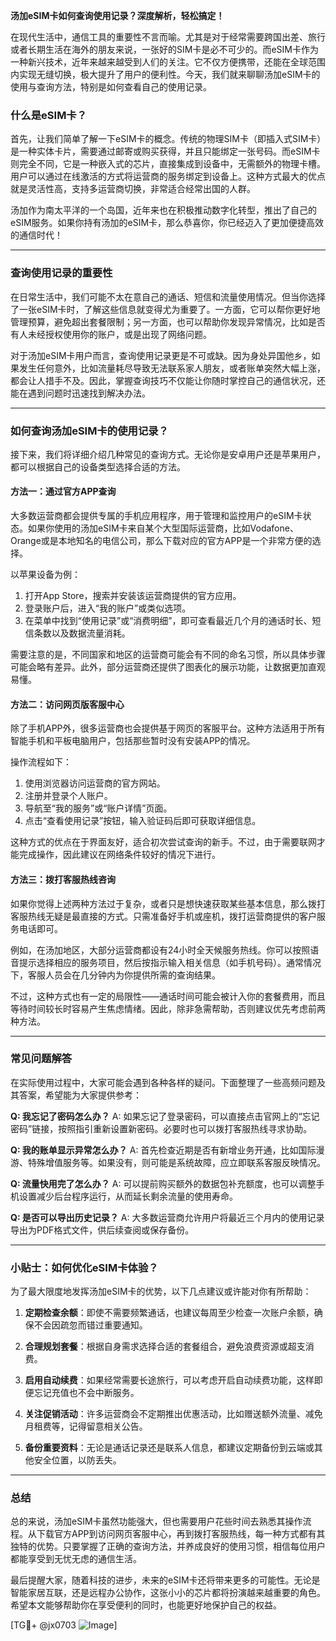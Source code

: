 **汤加eSIM卡如何查询使用记录？深度解析，轻松搞定！**

在现代生活中，通信工具的重要性不言而喻。尤其是对于经常需要跨国出差、旅行或者长期生活在海外的朋友来说，一张好的SIM卡是必不可少的。而eSIM卡作为一种新兴技术，近年来越来越受到人们的关注。它不仅方便携带，还能在全球范围内实现无缝切换，极大提升了用户的便利性。今天，我们就来聊聊汤加eSIM卡的使用与查询方法，特别是如何查看自己的使用记录。

### 什么是eSIM卡？

首先，让我们简单了解一下eSIM卡的概念。传统的物理SIM卡（即插入式SIM卡）是一种实体卡片，需要通过邮寄或购买获得，并且只能绑定一张号码。而eSIM卡则完全不同，它是一种嵌入式的芯片，直接集成到设备中，无需额外的物理卡槽。用户可以通过在线激活的方式将运营商的服务绑定到设备上。这种方式最大的优点就是灵活性高，支持多运营商切换，非常适合经常出国的人群。

汤加作为南太平洋的一个岛国，近年来也在积极推动数字化转型，推出了自己的eSIM服务。如果你持有汤加的eSIM卡，那么恭喜你，你已经迈入了更加便捷高效的通信时代！

---

### 查询使用记录的重要性

在日常生活中，我们可能不太在意自己的通话、短信和流量使用情况。但当你选择了一张eSIM卡时，了解这些信息就变得尤为重要了。一方面，它可以帮你更好地管理预算，避免超出套餐限制；另一方面，也可以帮助你发现异常情况，比如是否有人未经授权使用你的账户，或是出现了网络问题。

对于汤加eSIM卡用户而言，查询使用记录更是不可或缺。因为身处异国他乡，如果发生任何意外，比如流量耗尽导致无法联系家人朋友，或者账单突然大幅上涨，都会让人措手不及。因此，掌握查询技巧不仅能让你随时掌控自己的通信状况，还能在遇到问题时迅速找到解决办法。

---

### 如何查询汤加eSIM卡的使用记录？

接下来，我们将详细介绍几种常见的查询方式。无论你是安卓用户还是苹果用户，都可以根据自己的设备类型选择合适的方法。

#### 方法一：通过官方APP查询

大多数运营商都会提供专属的手机应用程序，用于管理和监控用户的eSIM卡状态。如果你使用的汤加eSIM卡来自某个大型国际运营商，比如Vodafone、Orange或是本地知名的电信公司，那么下载对应的官方APP是一个非常方便的选择。

以苹果设备为例：
1. 打开App Store，搜索并安装该运营商提供的官方应用。
2. 登录账户后，进入“我的账户”或类似选项。
3. 在菜单中找到“使用记录”或“消费明细”，即可查看最近几个月的通话时长、短信条数以及数据流量消耗。

需要注意的是，不同国家和地区的运营商可能会有不同的命名习惯，所以具体步骤可能会略有差异。此外，部分运营商还提供了图表化的展示功能，让数据更加直观易懂。

#### 方法二：访问网页版客服中心

除了手机APP外，很多运营商也会提供基于网页的客服平台。这种方法适用于所有智能手机和平板电脑用户，包括那些暂时没有安装APP的情况。

操作流程如下：
1. 使用浏览器访问运营商的官方网站。
2. 注册并登录个人账户。
3. 导航至“我的服务”或“账户详情”页面。
4. 点击“查看使用记录”按钮，输入验证码后即可获取详细信息。

这种方式的优点在于界面友好，适合初次尝试查询的新手。不过，由于需要联网才能完成操作，因此建议在网络条件较好的情况下进行。

#### 方法三：拨打客服热线咨询

如果你觉得上述两种方法过于复杂，或者只是想快速获取某些基本信息，那么拨打客服热线无疑是最直接的方式。只需准备好手机或座机，拨打运营商提供的客户服务电话即可。

例如，在汤加地区，大部分运营商都设有24小时全天候服务热线。你可以按照语音提示选择相应的服务项目，然后按指示输入相关信息（如手机号码）。通常情况下，客服人员会在几分钟内为你提供所需的查询结果。

不过，这种方式也有一定的局限性——通话时间可能会被计入你的套餐费用，而且等待时间较长时容易产生焦虑情绪。因此，除非急需帮助，否则建议优先考虑前两种方法。

---

### 常见问题解答

在实际使用过程中，大家可能会遇到各种各样的疑问。下面整理了一些高频问题及其答案，希望能为大家提供参考：

**Q: 我忘记了密码怎么办？**
A: 如果忘记了登录密码，可以直接点击官网上的“忘记密码”链接，按照指引重新设置新密码。必要时也可以拨打客服热线寻求协助。

**Q: 我的账单显示异常怎么办？**
A: 首先检查近期是否有新增业务开通，比如国际漫游、特殊增值服务等。如果没有，则可能是系统故障，应立即联系客服反映情况。

**Q: 流量快用完了怎么办？**
A: 可以提前购买额外的数据包补充额度，也可以调整手机设置减少后台程序运行，从而延长剩余流量的使用寿命。

**Q: 是否可以导出历史记录？**
A: 大多数运营商允许用户将最近三个月内的使用记录导出为PDF格式文件，供后续查阅或保存备份。

---

### 小贴士：如何优化eSIM卡体验？

为了最大限度地发挥汤加eSIM卡的优势，以下几点建议或许能对你有所帮助：

1. **定期检查余额**：即使不需要频繁通话，也建议每周至少检查一次账户余额，确保不会因疏忽而错过重要通知。
   
2. **合理规划套餐**：根据自身需求选择合适的套餐组合，避免浪费资源或超支消费。

3. **启用自动续费**：如果经常需要长途旅行，可以考虑开启自动续费功能，这样即便忘记充值也不会中断服务。

4. **关注促销活动**：许多运营商会不定期推出优惠活动，比如赠送额外流量、减免月租费等，记得留意相关公告。

5. **备份重要资料**：无论是通话记录还是联系人信息，都建议定期备份到云端或其他安全位置，以防丢失。

---

### 总结

总的来说，汤加eSIM卡虽然功能强大，但也需要用户花些时间去熟悉其操作流程。从下载官方APP到访问网页客服中心，再到拨打客服热线，每一种方式都有其独特的优势。只要掌握了正确的查询方法，并养成良好的使用习惯，相信每位用户都能享受到无忧无虑的通信生活。

最后提醒大家，随着科技的进步，未来的eSIM卡还将带来更多的可能性。无论是智能家居互联，还是远程办公协作，这张小小的芯片都将扮演越来越重要的角色。希望本文能够帮助你在享受便利的同时，也能更好地保护自己的权益。

[TG💪+ @jx0703 ![Image](https://github.com/user-attachments/assets/dbca1d08-cadb-493c-b0ec-ad6f7a83f270)]
